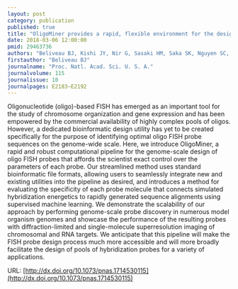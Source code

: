 ```yaml
---
layout: post
category: publication
published: true
title: "OligoMiner provides a rapid, flexible environment for the design of genome-scale oligonucleotide in situ hybridization probes"
date: 2018-03-06 12:00:00
pmid: 29463736
authors: "Beliveau BJ, Kishi JY, Nir G, Sasaki HM, Saka SK, Nguyen SC, Wu CT, Yin P"
firstauthor: "Beliveau BJ"
journalname: "Proc. Natl. Acad. Sci. U. S. A."
journalvolume: 115
journalissue: 10
journalpages: E2183–E2192
---
```


Oligonucleotide (oligo)-based FISH has emerged as an important tool for the study of chromosome organization and gene expression and has been empowered by the commercial availability of highly complex pools of oligos. However, a dedicated bioinformatic design utility has yet to be created specifically for the purpose of identifying optimal oligo FISH probe sequences on the genome-wide scale. Here, we introduce OligoMiner, a rapid and robust computational pipeline for the genome-scale design of oligo FISH probes that affords the scientist exact control over the parameters of each probe. Our streamlined method uses standard bioinformatic file formats, allowing users to seamlessly integrate new and existing utilities into the pipeline as desired, and introduces a method for evaluating the specificity of each probe molecule that connects simulated hybridization energetics to rapidly generated sequence alignments using supervised machine learning. We demonstrate the scalability of our approach by performing genome-scale probe discovery in numerous model organism genomes and showcase the performance of the resulting probes with diffraction-limited and single-molecule superresolution imaging of chromosomal and RNA targets. We anticipate that this pipeline will make the FISH probe design process much more accessible and will more broadly facilitate the design of pools of hybridization probes for a variety of applications.

URL: [http://dx.doi.org/10.1073/pnas.1714530115](http://dx.doi.org/10.1073/pnas.1714530115)
